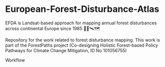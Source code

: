 # European-Forest-Disturbance-Atlas

EFDA is Landsat-based approach for mapping annual forest disturbances across continental Europe since 1985 🌳🌲🛰️🗺️

Repository for the work related to forest disturbance mapping. This work is part of the ForestPaths project (Co-designing Holistic Forest-based Policy Pathways for Climate Change Mitigation, ID No 101056755)


Workflow
